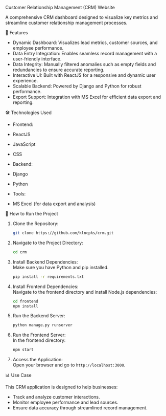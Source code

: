 Customer Relationship Management (CRM) Website

A comprehensive CRM dashboard designed to visualize key metrics and streamline customer relationship management processes.


🌟 Features

- Dynamic Dashboard: Visualizes lead metrics, customer sources, and employee performance.  
- Data Entry Integration: Enables seamless record management with a user-friendly interface.  
- Data Integrity: Manually filtered anomalies such as empty fields and redundancies to ensure accurate reporting.  
- Interactive UI: Built with ReactJS for a responsive and dynamic user experience.  
- Scalable Backend: Powered by Django and Python for robust performance.  
- Export Support: Integration with MS Excel for efficient data export and reporting.  


🛠️ Technologies Used

  - Frontend:  
  - ReactJS  
  - JavaScript  
  - CSS  

  - Backend:  
  - Django  
  - Python  

  - Tools:  
  - MS Excel (for data export and analysis)  

 🚀 How to Run the Project

1. Clone the Repository:  
   ```bash
   git clone https://github.com/klncpks/crm.git
   ```
2. Navigate to the Project Directory:  
   ```bash
   cd crm
   ```

3. Install Backend Dependencies:  
   Make sure you have Python and pip installed.  
   ```bash
   pip install -r requirements.txt
   ```

4. Install Frontend Dependencies:  
   Navigate to the frontend directory and install Node.js dependencies:  
   ```bash
   cd frontend
   npm install
   ```

5. Run the Backend Server:  
   ```bash
   python manage.py runserver
   ```

6. Run the Frontend Server:  
   In the frontend directory:  
   ```bash
   npm start
   ```

7. Access the Application:  
   Open your browser and go to `http://localhost:3000`.


📊 Use Case

This CRM application is designed to help businesses:  
- Track and analyze customer interactions.  
- Monitor employee performance and lead sources.  
- Ensure data accuracy through streamlined record management.  

